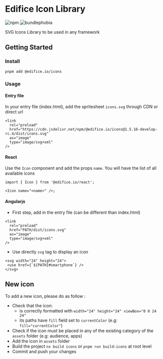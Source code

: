 # Edifice Icon Library

![npm](https://img.shields.io/npm/v/@edifice.io/icons?style=flat-square)
![bundlephobia](https://img.shields.io/bundlephobia/min/@edifice.io/icons?style=flat-square)

SVG Icons Library to be used in any framework

## Getting Started

### Install

```bash
pnpm add @edifice.io/icons
```

### Usage

#### Entry file

In your entry file (index.html), add the spritesheet `icons.svg` through CDN or direct url

```
<link
  rel="preload"
  href="https://cdn.jsdelivr.net/npm/@edifice.io/icons@1.5.16-develop-rc.4/dist/icons.svg"
  as="image"
  type="image/svg+xml"
/>
```

#### React

Use the `Icon` component and add the props `name`. You will have the list of all available icons

```
import { Icon } from '@edifice.io/react';

<Icon name="<name>" />;
```

#### Angularjs

- First step, add in the entry file (can be different than index.html)

```
<link
  rel="preload"
  href="PATH/dist/icons.svg"
  as="image"
  type="image/svg+xml"
/>
```

- Use directly `svg` tag to display an icon

```
<svg width="24" height="24">
 <use href={`${PATH}#smartphone`} />
</svg>
```

## New icon

To add a new icon, please do as follow :

- Check that the icon:
  - is correctly formatted with `width="24" height="24" viewBox="0 0 24 24"`
  - its paths have `fill` field set to `currentColor` (e.g: `fill="currentColor"`)
- Check if the icon must be placed in any of the existing category of the `assets` folder (e.g: audience, apps)
- Add the icon in `assets` folder
- Build the project `nx build icons` or `pnpm run build:icons` at root level
- Commit and push your changes
